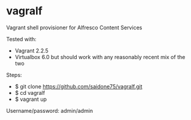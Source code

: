 # vagralf
Vagrant shell provisioner for Alfresco Content Services

Tested with:
- Vagrant 2.2.5
- Virtualbox 6.0
but should work with any reasonably recent mix of the two

Steps:
- $ git clone https://github.com/saidone75/vagralf.git
- $ cd vagralf
- $ vagrant up

Username/password: admin/admin
